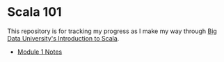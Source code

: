 # Scala 101

This repository is for tracking my progress as I make my way through [Big Data University's Introduction to Scala](https://bigdatauniversity.com/courses/introduction-to-scala/).

- [Module 1 Notes](./notes/module_1/notes.md)
